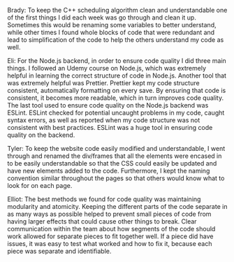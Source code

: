 Brady: To keep the C++ scheduling algorithm clean and understandable one of the first things I did each week was go through and clean it up. Sometimes this would be renaming some variables to better understand, while other times I found whole blocks of code that were redundant and lead to simplification of the code to help the others understand my code as well.

Eli: For the Node.js backend, in order to ensure code quality I did three main things. I followed an Udemy course on Node.js, which was extremely helpful in learning the correct structure of code in Node.js. Another tool that was extremely helpful was Prettier. Prettier kept my code structure consistent, automatically formatting on every save. By ensuring that code is consistent, it becomes more readable, which in turn improves code quality. The last tool used to ensure code quality on the Node.js backend was ESLint. ESLint checked for potential uncaught problems in my code, caught syntax errors, as well as reported when my code structure was not consistent with best practices. ESLint was a huge tool in ensuring code quality on the backend. 

Tyler: To keep the website code easily modified and understandable, I went through and renamed the div/frames that all the elements were encased in to be easily understandable so that the CSS could easily be updated and have new elements added to the code. Furthermore, I kept the naming convention similar throughout the pages so that others would know what to look for on each page. 

Elliot: The best methods we found for code quality was maintaining modularity and atomicity.  Keeping the different parts of the code separate in as many ways as possible helped to prevent small pieces of code from having larger effects that could cause other things to break.  Clear communication within the team about how segments of the code should work allowed for separate pieces to fit together well.  If a piece did have issues, it was easy to test what worked and how to fix it, because each piece was separate and identifiable. 
